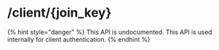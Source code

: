 # /client/{join\_key}



{% hint style="danger" %}
This API is undocumented. This API is used internally for client authentication.
{% endhint %}
